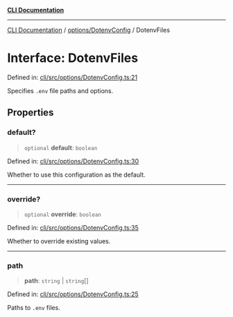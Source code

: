 [**CLI Documentation**](../../../README.md)

***

[CLI Documentation](../../../README.md) / [options/DotenvConfig](../README.md) / DotenvFiles

# Interface: DotenvFiles

Defined in: [cli/src/options/DotenvConfig.ts:21](https://github.com/stonemjs/cli/blob/a8ddb59abbd77ddb2870c689c0c7e80297d24c5a/src/options/DotenvConfig.ts#L21)

Specifies `.env` file paths and options.

## Properties

### default?

> `optional` **default**: `boolean`

Defined in: [cli/src/options/DotenvConfig.ts:30](https://github.com/stonemjs/cli/blob/a8ddb59abbd77ddb2870c689c0c7e80297d24c5a/src/options/DotenvConfig.ts#L30)

Whether to use this configuration as the default.

***

### override?

> `optional` **override**: `boolean`

Defined in: [cli/src/options/DotenvConfig.ts:35](https://github.com/stonemjs/cli/blob/a8ddb59abbd77ddb2870c689c0c7e80297d24c5a/src/options/DotenvConfig.ts#L35)

Whether to override existing values.

***

### path

> **path**: `string` \| `string`[]

Defined in: [cli/src/options/DotenvConfig.ts:25](https://github.com/stonemjs/cli/blob/a8ddb59abbd77ddb2870c689c0c7e80297d24c5a/src/options/DotenvConfig.ts#L25)

Paths to `.env` files.
